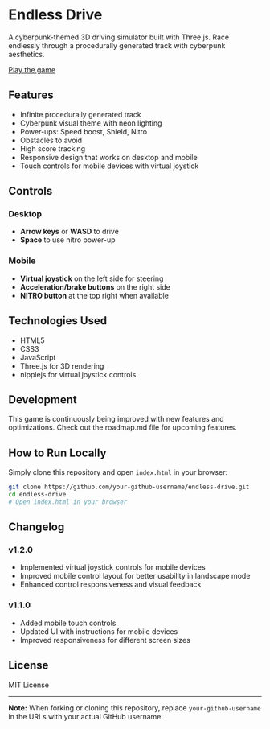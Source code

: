 # Endless Drive

A cyberpunk-themed 3D driving simulator built with Three.js. Race endlessly through a procedurally generated track with cyberpunk aesthetics.

[Play the game](https://screech24.github.io/Endless-Drive/)

## Features

- Infinite procedurally generated track
- Cyberpunk visual theme with neon lighting
- Power-ups: Speed boost, Shield, Nitro
- Obstacles to avoid
- High score tracking
- Responsive design that works on desktop and mobile
- Touch controls for mobile devices with virtual joystick

## Controls

### Desktop
- **Arrow keys** or **WASD** to drive
- **Space** to use nitro power-up

### Mobile
- **Virtual joystick** on the left side for steering
- **Acceleration/brake buttons** on the right side
- **NITRO button** at the top right when available

## Technologies Used

- HTML5
- CSS3
- JavaScript
- Three.js for 3D rendering
- nipplejs for virtual joystick controls

## Development

This game is continuously being improved with new features and optimizations. Check out the roadmap.md file for upcoming features.

## How to Run Locally

Simply clone this repository and open `index.html` in your browser:

```bash
git clone https://github.com/your-github-username/endless-drive.git
cd endless-drive
# Open index.html in your browser
```

## Changelog

### v1.2.0
- Implemented virtual joystick controls for mobile devices
- Improved mobile control layout for better usability in landscape mode
- Enhanced control responsiveness and visual feedback

### v1.1.0
- Added mobile touch controls
- Updated UI with instructions for mobile devices
- Improved responsiveness for different screen sizes

## License

MIT License

---
**Note:** When forking or cloning this repository, replace `your-github-username` in the URLs with your actual GitHub username. 